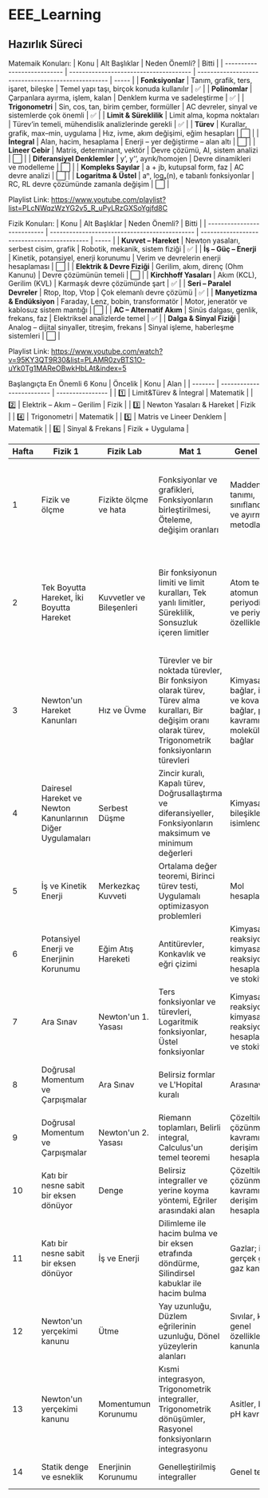 # EEE_Learning

## Hazırlık Süreci
Matemaik Konuları:
| Konu                        | Alt Başlıklar                          | Neden Önemli?                                      | Bitti |
| --------------------------- | -------------------------------------- | -------------------------------------------------- | ----- |
| **Fonksiyonlar**            | Tanım, grafik, ters, işaret, bileşke   | Temel yapı taşı, birçok konuda kullanılır          | ✅    |
| **Polinomlar**              | Çarpanlara ayırma, işlem, kalan        | Denklem kurma ve sadeleştirme                      | ✅    |
| **Trigonometri**            | Sin, cos, tan, birim çember, formüller | AC devreler, sinyal ve sistemlerde çok önemli      | ✅    |
| **Limit & Süreklilik**      | Limit alma, kopma noktaları            | Türev’in temeli, mühendislik analizlerinde gerekli | ✅    |
| **Türev**                   | Kurallar, grafik, max–min, uygulama    | Hız, ivme, akım değişimi, eğim hesapları           | ⬜    |
| **İntegral**                | Alan, hacim, hesaplama                 | Enerji – yer değiştirme – alan altı                | ⬜    |
| **Lineer Cebir**            | Matris, determinant, vektör            | Devre çözümü, AI, sistem analizi                   | ⬜    |
| **Diferansiyel Denklemler** | y’, y’’, ayrık/homojen                 | Devre dinamikleri ve modelleme                     | ⬜    |
| **Kompleks Sayılar**        | a + jb, kutupsal form, faz             | AC devre analizi                                   | ⬜    |
| **Logaritma & Üstel**       | aⁿ, logₐ(n), e tabanlı fonksiyonlar    | RC, RL devre çözümünde zamanla değişim             | ⬜    |


Playlist Link: https://www.youtube.com/playlist?list=PLcNWqzWzYG2v5_R_uPyLRzGXSoYgjfd8C

Fizik Konuları:
| Konu                        | Alt Başlıklar                                 | Neden Önemli?                               | Bitti |
| --------------------------- | --------------------------------------------- | ------------------------------------------- | ----- |
| **Kuvvet – Hareket**        | Newton yasaları, serbest cisim, grafik        | Robotik, mekanik, sistem fiziği             | ✅    |
| **İş – Güç – Enerji**       | Kinetik, potansiyel, enerji korunumu          | Verim ve devrelerin enerji hesaplaması      | ⬜    |
| **Elektrik & Devre Fiziği** | Gerilim, akım, direnç (Ohm Kanunu)            | Devre çözümünün temeli                      | ⬜    |
| **Kirchhoff Yasaları**      | Akım (KCL), Gerilim (KVL)                     | Karmaşık devre çözümünde şart               | ✅    |
| **Seri – Paralel Devreler** | Rtop, Itop, Vtop                              | Çok elemanlı devre çözümü                   | ✅    |
| **Manyetizma & Endüksiyon** | Faraday, Lenz, bobin, transformatör           | Motor, jeneratör ve kablosuz sistem mantığı | ⬜    |
| **AC – Alternatif Akım**    | Sinüs dalgası, genlik, frekans, faz           | Elektriksel analizlerde temel               | ✅    |
| **Dalga & Sinyal Fiziği**   | Analog – dijital sinyaller, titreşim, frekans | Sinyal işleme, haberleşme sistemleri        | ⬜    |


Playlist Link: https://www.youtube.com/watch?v=95KY3QT9R30&list=PLAMR0zvBTS1O-uYk0Tg1MAReOBwkHbLAt&index=5

Başlangıçta En Önemli 6 Konu
| Öncelik | Konu                      | Alan             |
| ------- | ------------------------- | ---------------- |
| 1️⃣     | Limit&Türev & İntegral          | Matematik        |
| 2️⃣     | Elektrik – Akım – Gerilim | Fizik            |
| 3️⃣     | Newton Yasaları & Hareket | Fizik            |
| 4️⃣     | Trigonometri              | Matematik        |
| 5️⃣     | Matris ve Lineer Denklem  | Matematik        |
| 6️⃣     | Sinyal & Frekans          | Fizik + Uygulama |



| Hafta | Fizik 1 | Fizik Lab | Mat 1 | Genel Kimya | EEM Giriş | Programlama |
|-------|---------|-----------|-------|------------|-----------|-------------|
| 1     | Fizik ve ölçme | Fizikte ölçme ve hata | Fonksiyonlar ve grafikleri, Fonksiyonların birleştirilmesi, Öteleme, değişim oranları | Maddenin tanımı, sınıflandırılması ve ayırma metodları | Dönem boyunca görülecek dersler, Bölüm Tanıtımı ve dönemiçi konu başlıkları | - |
| 2     | Tek Boyutta Hareket, İki Boyutta Hareket | Kuvvetler ve Bileşenleri | Bir fonksiyonun limiti ve limit kuralları, Tek yanlı limitler, Süreklilik, Sonsuzluk içeren limitler | Atom teorisi, atomun yapısı, periyodik tablo ve periyodik özellikler | Elektrik anabilim dalında konular, Mühendislik tanımı, Cihazlara bakış | Programlamaya Giriş, Temel kavramlar (bilgisayarın çalışma prensibi, sayı sistemleri, mantıksal ifadeler ve aritmetik işlemler) |
| 3     | Newton'un Hareket Kanunları | Hız ve Üvme | Türevler ve bir noktada türevler, Bir fonksiyon olarak türev, Türev alma kuralları, Bir değişim oranı olarak türev, Trigonometrik fonksiyonların türevleri | Kimyasal bağlar, iyonik ve kovalent bağlar, polarite kavramı, moleküllerarası bağlar | Elektrik ve Elektronik biliminin uygulama alanları | Algoritma kavramı ve önemi, Algoritma türleri, algoritma geliştirmek, satır kod, sayaç yapıları, koşul/karar durumları |
| 4     | Dairesel Hareket ve Newton Kanunlarının Diğer Uygulamaları | Serbest Düşme | Zincir kuralı, Kapalı türev, Doğrusallaştırma ve diferansiyeller, Fonksiyonların maksimum ve minimum değerleri | Kimyasal bileşiklerin isimlendirilmesi | Taban Aritmetiği | Akış diyagramları ve çoklu koşul yapıları |
| 5     | İş ve Kinetik Enerji | Merkezkaç Kuvveti | Ortalama değer teoremi, Birinci türev testi, Uygulamalı optimizasyon problemleri | Mol hesaplamaları | Bit Aritmetiği | Sözde Kod (Pseudo-Code) Yazım Kuralları ve Algoritmalar Arasında Dönüşüm |
| 6     | Potansiyel Enerji ve Enerjinin Korunumu | Eğim Atış Hareketi | Antitürevler, Konkavlık ve eğri çizimi | Kimyasal reaksiyonlar, kimyasal reaksiyon hesaplamaları ve stokiyometri | Devre Elemanları | Temel algoritma örnekleri, genel uygulamalar |
| 7     | Ara Sınav | Newton'un 1. Yasası | Ters fonksiyonlar ve türevleri, Logaritmik fonksiyonlar, Üstel fonksiyonlar | Kimyasal reaksiyonlar, kimyasal reaksiyon hesaplamaları ve stokiyometri | Devre bağlantıları | Python programlama dili ve özellikleri, Akış diyagramlarından kodlamaya geçiş |
| 8     | Doğrusal Momentum ve Çarpışmalar | Ara Sınav | Belirsiz formlar ve L'Hopital kuralı | Arasınav | Seri ve paralel Devrelerin analizi | Temel veri türleri, liste, tuple, dictionary, mantık operatörleri |
| 9     | Doğrusal Momentum ve Çarpışmalar | Newton'un 2. Yasası | Riemann toplamları, Belirli integral, Calculus'un temel teoremi | Çözeltiler, çözünme kavramı, derişim hesaplamaları | Seri ve paralel devrelerin analizi | Üyelik operatörleri, kimlik operatörü, if döngüsü |
| 10    | Katı bir nesne sabit bir eksen dönüyor | Denge | Belirsiz integraller ve yerine koyma yöntemi, Eğriler arasındaki alan | Çözeltiler, çözünme kavramı, derişim hesaplamaları | Seri ve paralel devrelerin analizi | for, while döngüleri |
| 11    | Katı bir nesne sabit bir eksen dönüyor | İş ve Enerji | Dilimleme ile hacim bulma ve bir eksen etrafında döndürme, Silindirsel kabuklar ile hacim bulma | Gazlar; ideal ve gerçek gazlar, gaz kanunları | Seri ve paralel devrelerin analizi | Fonksiyon çağırma, argüman alma |
| 12    | Newton'un yerçekimi kanunu | Ütme | Yay uzunluğu, Düzlem eğrilerinin uzunluğu, Dönel yüzeylerin alanları | Sıvılar, katılar; genel özellikleri ve kanunları | Osiloskop ve Sinyaller | Modüller, paketler |
| 13    | Newton'un yerçekimi kanunu | Momentumun Korunumu | Kısmi integrasyon, Trigonometrik integraller, Trigonometrik dönüşümler, Rasyonel fonksiyonların integrasyonu | Asitler, bazlar, pH kavramı | Sinyal ve Parametreleri | Matplotlib ile grafik işlemleri, exe oluşturma |
| 14    | Statik denge ve esneklik | Enerjinin Korunumu | Genelleştirilmiş integraller | Genel tekrar | Elektronik devre örnekleri | Makine öğrenmesi, GUI |

